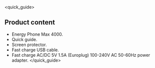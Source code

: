 <quick_guide>
## Product content

* Energy Phone Max 4000.
* Quick guide.
* Screen protector.
* Fast charge USB cable.
* Fast charge AC/DC 5V 1.5A (Europlug) 100-240V AC 50-60Hz power adapter.
</quick_guide>

